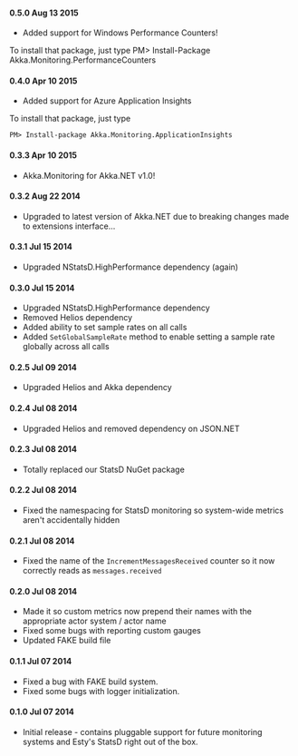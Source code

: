 #### 0.5.0 Aug 13 2015
* Added support for Windows Performance Counters!

To install that package, just type
    PM> Install-Package Akka.Monitoring.PerformanceCounters

#### 0.4.0 Apr 10 2015
* Added support for Azure Application Insights

To install that package, just type

    PM> Install-package Akka.Monitoring.ApplicationInsights

#### 0.3.3 Apr 10 2015
* Akka.Monitoring for Akka.NET v1.0!

#### 0.3.2 Aug 22 2014
* Upgraded to latest version of Akka.NET due to breaking changes made to extensions interface...

#### 0.3.1 Jul 15 2014
* Upgraded NStatsD.HighPerformance dependency (again)

#### 0.3.0 Jul 15 2014
* Upgraded NStatsD.HighPerformance dependency
* Removed Helios dependency
* Added ability to set sample rates on all calls
* Added `SetGlobalSampleRate` method to enable setting a sample rate globally across all calls

#### 0.2.5 Jul 09 2014
* Upgraded Helios and Akka dependency

#### 0.2.4 Jul 08 2014
* Upgraded Helios and removed dependency on JSON.NET


#### 0.2.3 Jul 08 2014
* Totally replaced our StatsD NuGet package

#### 0.2.2 Jul 08 2014
* Fixed the namespacing for StatsD monitoring so system-wide metrics aren't accidentally hidden

#### 0.2.1 Jul 08 2014
* Fixed the name of the `IncrementMessagesReceived` counter so it now correctly reads as `messages.received`


#### 0.2.0 Jul 08 2014
* Made it so custom metrics now prepend their names with the appropriate actor system / actor name
* Fixed some bugs with reporting custom gauges
* Updated FAKE build file

#### 0.1.1 Jul 07 2014
* Fixed a bug with FAKE build system.
* Fixed some bugs with logger initialization.

#### 0.1.0 Jul 07 2014
* Initial release - contains pluggable support for future monitoring systems and Esty's StatsD right out of the box.